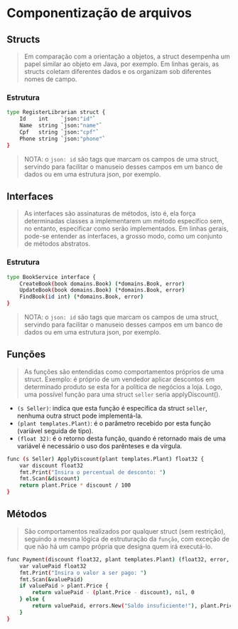 # Componentização de arquivos

## Structs
> Em comparação com a orientação a objetos, a struct desempenha um papel similar ao objeto em Java, por exemplo. Em linhas gerais, as structs coletam diferentes dados e os organizam sob diferentes nomes de campo.

### Estrutura

```bash
type RegisterLibrarian struct {
	Id    int    `json:"id"`
	Name  string `json:"name"`
	Cpf   string `json:"cpf"`
	Phone string `json:"phone"`
}
```
> NOTA: o `json: id` são tags que marcam os campos de uma struct, servindo para facilitar o manuseio desses campos em um banco de dados ou em uma estrutura json, por exemplo.
 
## Interfaces
> As interfaces são assinaturas de métodos, isto é, ela força determinadas classes a implementarem um método específico sem, no entanto, especificar como serão implementados. Em linhas gerais, pode-se entender as interfaces, a grosso modo, como um conjunto de métodos abstratos.

### Estrutura
```bash
type BookService interface {
	CreateBook(book domains.Book) (*domains.Book, error)
	UpdateBook(book domains.Book) (*domains.Book, error)
	FindBook(id int) (*domains.Book, error)
}
```
> NOTA: o `json: id` são tags que marcam os campos de uma struct, servindo para facilitar o manuseio desses campos em um banco de dados ou em uma estrutura json, por exemplo.


## Funções 
> As funções são entendidas como comportamentos próprios de uma struct.
> Exemplo: é próprio de um vendedor aplicar descontos em determinado produto se esta for a política de negócios a loja. Logo, uma possível função para uma struct ```seller``` seria applyDiscount().

* ```(s Seller)```: indica que esta função é específica da struct ```seller```, nenhuma outra struct pode implementá-la. 
* ```(plant templates.Plant)```: é o parâmetro recebido por esta função (variável seguida de tipo). 
* ```(float 32)```: é o retorno desta função, quando é retornado mais de uma variável é necessário o uso dos parênteses e da vírgula. 
```bash
func (s Seller) ApplyDiscount(plant templates.Plant) float32 {
	var discount float32
	fmt.Print("Insira o percentual de desconto: ")
	fmt.Scan(&discount)
	return plant.Price * discount / 100
}
```
## Métodos
> São comportamentos realizados por qualquer struct (sem restrição), seguindo a mesma lógica de estruturação da ```função```, com exceção de que não há um campo própria que designa quem irá executá-lo. 
 
```bash
func Payment(discount float32, plant templates.Plant) (float32, error, float32) {
	var valuePaid float32
	fmt.Print("Insira o valor a ser pago: ")
	fmt.Scan(&valuePaid)
	if valuePaid > plant.Price {
		return valuePaid - (plant.Price - discount), nil, 0
	} else {
		return valuePaid, errors.New("Saldo insuficiente!"), plant.Price - valuePaid
	}
}
```
